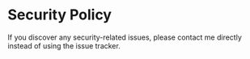 # Security Policy

If you discover any security-related issues, please contact me directly instead of using the issue tracker.
